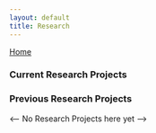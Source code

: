 ```yaml
---
layout: default
title: Research
---
```


[Home](./)


### Current Research Projects


### Previous Research Projects
<-- No Research Projects here yet --> 